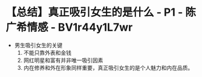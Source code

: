 # 【总结】真正吸引女生的是什么 - P1 - 陈广希情感 - BV1r44y1L7wr

-   男生吸引女生的关键
    1.  不能只靠外表和金钱
    2.  网红明星和富有并非唯一吸引因素
    3.  内在修养和外在形象同样重要，真正吸引女生的是个人魅力和内在品质。